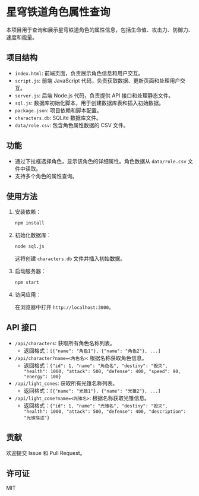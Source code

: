 # 星穹铁道角色属性查询

本项目用于查询和展示星穹铁道角色的属性信息，包括生命值、攻击力、防御力、速度和能量。

## 项目结构

-   `index.html`: 前端页面，负责展示角色信息和用户交互。
-   `script.js`: 前端 JavaScript 代码，负责获取数据、更新页面和处理用户交互。
-   `server.js`: 后端 Node.js 代码，负责提供 API 接口和处理静态文件。
-   `sql.js`: 数据库初始化脚本，用于创建数据库表和插入初始数据。
-   `package.json`: 项目依赖和脚本配置。
-   `characters.db`: SQLite 数据库文件。
-   `data/role.csv`: 包含角色属性数据的 CSV 文件。

## 功能

-   通过下拉框选择角色，显示该角色的详细属性。角色数据从 `data/role.csv` 文件中读取。
-   支持多个角色的属性查询。

## 使用方法

1. 安装依赖：

    ```bash
    npm install
    ```
2. 初始化数据库：

    ```bash
    node sql.js
    ```
   这将创建 `characters.db` 文件并插入初始数据。
3. 启动服务器：

    ```bash
    npm start
    ```
4. 访问应用：

    在浏览器中打开 `http://localhost:3000`。

## API 接口

-   `/api/characters`: 获取所有角色名称列表。
    -   返回格式：`[{"name": "角色1"}, {"name": "角色2"}, ...]`
-   `/api/character?name=<角色名>`: 根据名称获取角色信息。
    -   返回格式：`{"id": 1, "name": "角色名", "destiny": "毁灭", "health": 1000, "attack": 500, "defense": 400, "speed": 90, "energy": 100}`
-   `/api/light_cones`: 获取所有光锥名称列表。
    -   返回格式：`[{"name": "光锥1"}, {"name": "光锥2"}, ...]`
-   `/api/light_cone?name=<光锥名>`: 根据名称获取光锥信息。
    -   返回格式：`{"id": 1, "name": "光锥名", "destiny": "毁灭", "health": 1000, "attack": 500, "defense": 400, "description": "光锥描述"}`

## 贡献

欢迎提交 Issue 和 Pull Request。

## 许可证

MIT 